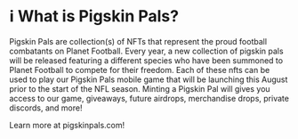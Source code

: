 # ℹ What is Pigskin Pals?

Pigskin Pals are collection(s) of NFTs that represent the proud football combatants on Planet Football. Every year, a new collection of pigskin pals will be released featuring a different species who have been summoned to Planet Football to compete for their freedom. Each of these nfts can be used to play our Pigskin Pals mobile game that will be launching this August prior to the start of the NFL season. Minting a Pigskin Pal will gives you access to our game, giveaways, future airdrops, merchandise drops, private discords, and more!

Learn more at pigskinpals.com!
